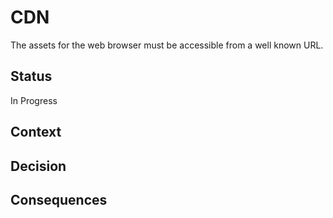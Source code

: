# CDN
The assets for the web browser must be accessible from a well known URL. 

## Status
In Progress

## Context


## Decision

## Consequences

